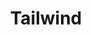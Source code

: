 ---
title: Tailwind
img: tailwind.svg
confidence: 3
description: First CSS framework I've encountered. I like its simplicity and sturdiness. Currently going back to CSS to remember the good ol' times.
---